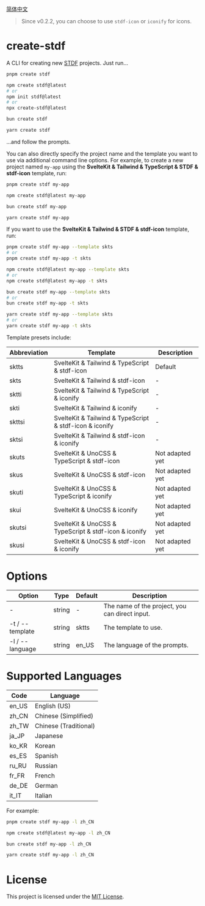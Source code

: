 [简体中文](https://github.com/any-tdf/stdf/blob/main/packages/create-stdf/README_CN.md)

> Since v0.2.2, you can choose to use `stdf-icon` or `iconify` for icons.

# create-stdf

A CLI for creating new [STDF](https://stdf.design) projects. Just run...

<!-- :::code-groups -->
<!-- pnpm -->

```sh
pnpm create stdf
```

<!-- :: -->
<!-- npm -->

```sh
npm create stdf@latest
# or
npm init stdf@latest
# or
npx create-stdf@latest
```

<!-- :: -->
<!-- bun -->

```sh
bun create stdf
```

<!-- :: -->
<!-- yarn -->

```sh
yarn create stdf
```

<!-- ::: -->

...and follow the prompts.

You can also directly specify the project name and the template you want to use via additional command line options. For example, to create a new project named `my-app` using the **SvelteKit & Tailwind & TypeScript & STDF & stdf-icon** template, run:

<!-- :::code-groups -->
<!-- pnpm -->

```sh
pnpm create stdf my-app
```

<!-- :: -->
<!-- npm -->

```sh
npm create stdf@latest my-app
```

<!-- :: -->
<!-- bun -->

```sh
bun create stdf my-app
```

<!-- :: -->
<!-- yarn -->

```sh
yarn create stdf my-app
```

<!-- ::: -->

If you want to use the **SvelteKit & Tailwind & STDF & stdf-icon** template, run:

<!-- :::code-groups -->
<!-- pnpm -->

```sh
pnpm create stdf my-app --template skts
# or
pnpm create stdf my-app -t skts
```

<!-- :: -->
<!-- npm -->

```sh
npm create stdf@latest my-app --template skts
# or
npm create stdf@latest my-app -t skts
```

<!-- :: -->
<!-- bun -->

```sh
bun create stdf my-app --template skts
# or
bun create stdf my-app -t skts
```

<!-- :: -->
<!-- yarn -->

```sh
yarn create stdf my-app --template skts
# or
yarn create stdf my-app -t skts
```

<!-- ::: -->

Template presets include:

| Abbreviation | Template                                                | Description     |
| ------------ | ------------------------------------------------------- | --------------- |
| sktts        | SvelteKit & Tailwind & TypeScript & stdf-icon           | Default         |
| skts         | SvelteKit & Tailwind & stdf-icon                        | -               |
| sktti        | SvelteKit & Tailwind & TypeScript & iconify             | -               |
| skti         | SvelteKit & Tailwind & iconify                          | -               |
| skttsi       | SvelteKit & Tailwind & TypeScript & stdf-icon & iconify | -               |
| sktsi        | SvelteKit & Tailwind & stdf-icon & iconify              | -               |
| skuts        | SvelteKit & UnoCSS & TypeScript & stdf-icon             | Not adapted yet |
| skus         | SvelteKit & UnoCSS & stdf-icon                          | Not adapted yet |
| skuti        | SvelteKit & UnoCSS & TypeScript & iconify               | Not adapted yet |
| skui         | SvelteKit & UnoCSS & iconify                            | Not adapted yet |
| skutsi       | SvelteKit & UnoCSS & TypeScript & stdf-icon & iconify   | Not adapted yet |
| skusi        | SvelteKit & UnoCSS & stdf-icon & iconify                | Not adapted yet |

# Options

| Option          | Type   | Default | Description                                    |
| --------------- | ------ | ------- | ---------------------------------------------- |
| -               | string | -       | The name of the project, you can direct input. |
| -t / --template | string | sktts   | The template to use.                           |
| -l / --language | string | en_US   | The language of the prompts.                   |

# Supported Languages

| Code  | Language              |
| ----- | --------------------- |
| en_US | English (US)          |
| zh_CN | Chinese (Simplified)  |
| zh_TW | Chinese (Traditional) |
| ja_JP | Japanese              |
| ko_KR | Korean                |
| es_ES | Spanish               |
| ru_RU | Russian               |
| fr_FR | French                |
| de_DE | German                |
| it_IT | Italian               |

For example:

<!-- :::code-groups -->
<!-- pnpm -->

```sh
pnpm create stdf my-app -l zh_CN
```

<!-- :: -->
<!-- npm -->

```sh
npm create stdf@latest my-app -l zh_CN
```

<!-- :: -->
<!-- bun -->

```sh
bun create stdf my-app -l zh_CN
```

<!-- :: -->
<!-- yarn -->

```sh
yarn create stdf my-app -l zh_CN
```

<!-- ::: -->

# License

This project is licensed under the [MIT License](https://github.com/any-tdf/stdf/blob/main/LICENSE).
